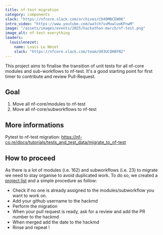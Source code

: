 ```yaml
---
title: nf-test migration
category: components
slack: "https://nfcore.slack.com/archives/C049MBCEW06"
intro_video: "https://www.youtube.com/watch?v=MuwluoKFnwM"
image: "/assets/images/events/2025/hackathon-march/nf-test.png"
image_alt: nf-test everything
leaders:
  louislenezet:
    name: Louis Le Nézet
    slack: "https://nfcore.slack.com/team/U03UCQH8FN2"
---
```


This project aims to finalise the transition of unit tests for all nf-core modules and sub-workflows to nf-test.
It's a good starting point for first timer to contribute and review Pull-Request.

## Goal

1. Move all nf-core/modules to nf-test
2. Move all nf-core/subworkflows to nf-test

## More informations

Pytest to nf-test migration: https://nf-co.re/docs/tutorials/tests_and_test_data/migrate_to_nf-test

## How to proceed

As there is a lot of modules (i.e. 162) and subworkflows (i.e. 23) to migrate we need to stay organise to avoid duplicated work. To do so, we created a [project list](https://hackmd.io/bZ1dM18_TMqLPxFxg1NjGQ) and a simple procedure as follow:

- Check if no one is already assigned to the modules/subworkflow you want to work on.
- Add your github username to the hackmd
- Perform the migration
- When your pull request is ready, ask for a review and add the PR number to the hackmd
- When merged add the date to the hackmd
- Rinse and repeat !
